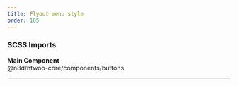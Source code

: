 ```yaml
---
title: Flyout menu style
order: 105
---
```


### SCSS Imports

**Main Component**\
@n8d/htwoo-core/components/buttons

***